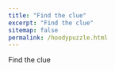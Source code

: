 ```yaml
---
title: "Find the clue"
excerpt: "Find the clue"
sitemap: false
permalink: /hoodypuzzle.html
---
```


Find the clue
<!--
    █▀▀▀▀▀█  ▄▀  ▀ █  █▀▀▀▀▀█
    █ ███ █ ▀▄ ▀▄ █▀█ █ ███ █
    █ ▀▀▀ █  ▀▄▄████▄ █ ▀▀▀ █
    ▀▀▀▀▀▀▀ █ ▀▄▀▄▀▄█ ▀▀▀▀▀▀▀
    ▀█▀▄█▀▀█▀▄ ▄██  ▄██  ▄▀▄▄
    ███▄ ▀▀▀▀▄█▀█▄▄▄▀▄ ▀▄▀▀▀█
     ▀ ▄ ▄▀▄ ▄██ ▀▀ ▄██▄ █ █▄
    ▀▄█▄▀█▀█ █▄▄ █ ▄ ▀▄█ ▀ ▄█
    ▀  ▀▀▀▀ █▄█▄█▀ ▀█▀▀▀██ █▄
    █▀▀▀▀▀█ █▄ ▀██▀▀█ ▀ █▀ ▄▀
    █ ███ █ ▀▄ █▀█▄▄▀▀▀▀█    
    █ ▀▀▀ █ █   ▄▄▀██ ▄█▀▀▀▄▀
    ▀▀▀▀▀▀▀ ▀   ▀▀ ▀▀▀ ▀▀▀ ▀▀
-->
<script type="text/javascript">
document.oncontextmenu = function(){
    return false;
}
</script>

